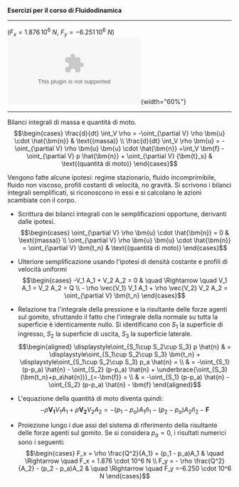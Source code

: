 **Esercizi per il corso di Fluidodinamica**

  --------------------------------------------------- --------------------------------------------------
                                                      
   ($F_x = 1.876\,10^6\ N$, $F_y = -6.251\,10^6\ N$)   ![image](./fig/gomito_galleria.eps){width="60%"}
  --------------------------------------------------- --------------------------------------------------

Bilanci integrali di massa e quantità di moto. $$\begin{cases}
  \frac{d}{dt} \int_V \rho = -\oint_{\partial V} \rho \bm{u} \cdot \hat{\bm{n}}  & \text{(massa)} \\
  \frac{d}{dt} \int_V \rho \bm{u} = -\oint_{\partial V} \rho \bm{u} \bm{u} \cdot \hat{\bm{n}}
  +\int_V \bm{f} - \oint_{\partial V} p \hat{\bm{n}} + \oint_{\partial V} {\bm{t}_s} & \text{(quantità di moto)}
\end{cases}$$

Vengono fatte alcune ipotesi: regime stazionario, fluido incomprimibile,
fluido non viscoso, profili costanti di velocità, no gravità. Si
scrivono i bilanci integrali semplificati, si riconoscono in essi e si
calcolano le azioni scambiate con il corpo.

-   Scrittura dei bilanci integrali con le semplificazioni opportune,
    derivanti dalle ipotesi. $$\begin{cases}
          \oint_{\partial V} \rho \bm{u} \cdot \hat{\bm{n}} = 0  & \text{(massa)} \\
          \oint_{\partial V} \rho \bm{u} \bm{u} \cdot \hat{\bm{n}} = \oint_{\partial V} \bm{t_n} & \text{(quantità di moto)}
         \end{cases}$$

-   Ulteriore semplificazione usando l'ipotesi di densità costante e
    profili di velocità uniformi $$\begin{cases}
          -V_1 A_1 + V_2 A_2 = 0  & \quad \Rightarrow \quad V_1 A_1 = V_2 A_2 = Q \\
          - \rho \vec{V_1} V_1 A_1 + \rho \vec{V_2} V_2 A_2 = \oint_{\partial V} \bm{t_n}
         \end{cases}$$

-   Relazione tra l'integrale della pressione e la risultante delle
    forze agenti sul gomito, sfruttando il fatto che l'integrale della
    normale su tutta la superficie è identicamente nullo. Si
    identificano con $S_1$ la superficie di ingresso, $S_2$ la
    superficie di uscita, $S_3$ la superficie laterale.
    $$\begin{aligned}
          \displaystyle\oint_{S_1\cup S_2\cup S_3} p \hat{n} & =  \displaystyle\oint_{S_1\cup S_2\cup S_3} \bm{t_n} + \displaystyle\oint_{S_1\cup S_2\cup S_3} p_a \hat{n} = \\
          & = -\oint_{S_1} (p-p_a) \hat{n} - \oint_{S_2} (p-p_a) \hat{n} + \underbrace{\oint_{S_3} (\bm{t_n}+p_a\hat{n})}_{=-\bm{f}}  =  \\
          & = -\oint_{S_1} (p-p_a) \hat{n} - \oint_{S_2} (p-p_a) \hat{n} - \bm{f}
         \end{aligned}$$

-   L'equazione della quantità di moto diventa quindi:
    $$- \rho \bm{V_1} V_1 A_1 + \rho \bm{V_2} V_2 A_2 = - (p_1 - p_a) A_1 \hat{n}_1 - (p_2 - p_a) A_2 \hat{n}_2 - \bm{F}$$

-   Proiezione lungo i due assi del sistema di riferimento della
    risultante delle forze agenti sul gomito. Se si considera $p_a = 0$,
    i risultati numerici sono i seguenti: $$\begin{cases}
        F_x = \rho \frac{Q^2}{A_1} + (p_1 - p_a)A_1  & \quad \Rightarrow \quad   F_x = 1.876 \cdot 10^6 N  \\
        F_y = -  \rho \frac{Q^2}{A_2} - (p_2 - p_a)A_2  & \quad \Rightarrow \quad   F_y =-6.250 \cdot 10^6 N
      \end{cases}$$
